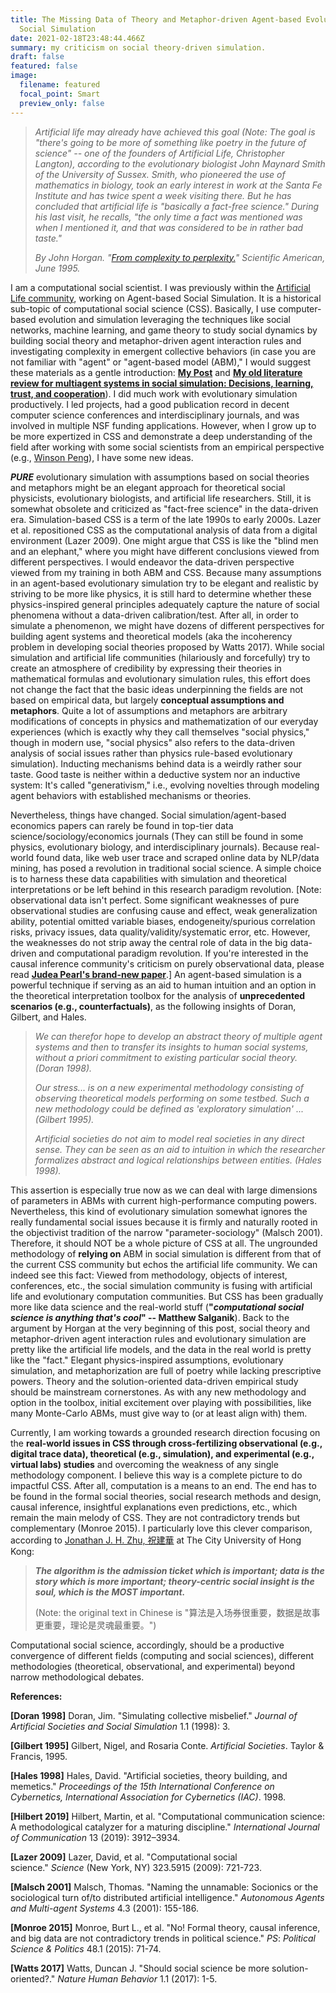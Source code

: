 ```yaml
---
title: The Missing Data of Theory and Metaphor-driven Agent-based Evolutionary
  Social Simulation
date: 2021-02-18T23:48:44.466Z
summary: my criticism on social theory-driven simulation.
draft: false
featured: false
image:
  filename: featured
  focal_point: Smart
  preview_only: false
---
```

> *Artificial life may already have achieved this goal (Note: The goal is "there's going to be more of something like poetry in the future of science" -- one of the founders of Artificial Life, Christopher Langton), according to the evolutionary biologist John Maynard Smith of the University of Sussex. Smith, who pioneered the use of mathematics in biology, took an early interest in work at the Santa Fe Institute and has twice spent a week visiting there. But he has concluded that artificial life is "basically a fact-free science." During his last visit, he recalls, "the only time a fact was mentioned was when I mentioned it, and that was considered to be in rather bad taste."*
>
> *By John Horgan. "[From complexity to perplexity.](http://www2.econ.iastate.edu/tesfatsi/hogan.complexperplex.htm)" Scientific American, June 1995.*

I am a computational social scientist. I was previously within the [Artificial Life community](https://en.wikipedia.org/wiki/Artificial_life), working on Agent-based Social Simulation. It is a historical sub-topic of computational social science (CSS). Basically, I use computer-based evolution and simulation leveraging the techniques like social networks, machine learning, and game theory to study social dynamics by building social theory and metaphor-driven agent interaction rules and investigating complexity in emergent collective behaviors (in case you are not familiar with "agent" or "agent-based model (ABM)," I would suggest these materials as a gentle introduction: **[My Post](https://www.carsonhlbao.com/publication/cooperation/)** and **[My old literature review for multiagent systems in social simulation: Decisions, learning, trust, and cooperation](https://www.academia.edu/49558503/Multiagent_Systems_in_Social_Simulation_Decisions_Learning_Trust_and_Cooperation)**). I did much work with evolutionary simulation productively. I led projects, had a good publication record in decent computer science conferences and interdisciplinary journals, and was involved in multiple NSF funding applications. However, when I grow up to be more expertized in CSS and demonstrate a deep understanding of the field after working with some social scientists from an empirical perspective (e.g., [Winson Peng](https://comartsci.msu.edu/our-people/taiquan-winson-peng)), I have some new ideas.

***PURE*** evolutionary simulation with assumptions based on social theories and metaphors might be an elegant approach for theoretical social physicists, evolutionary biologists, and artificial life researchers. Still, it is somewhat obsolete and criticized as "fact-free science" in the data-driven era. Simulation-based CSS is a term of the late 1990s to early 2000s. Lazer et al. repositioned CSS as the computational analysis of data from a digital environment (Lazer 2009). One might argue that CSS is like the "blind men and an elephant," where you might have different conclusions viewed from different perspectives. I would endeavor the data-driven perspective viewed from my training in both ABM and CSS. Because many assumptions in an agent-based evolutionary simulation try to be elegant and realistic by striving to be more like physics, it is still hard to determine whether these physics-inspired general principles adequately capture the nature of social phenomena without a data-driven calibration/test. After all, in order to simulate a phenomenon, we might have dozens of different perspectives for building agent systems and theoretical models (aka the incoherency problem in developing social theories proposed by Watts 2017). While social simulation and artificial life communities (hilariously and forcefully) try to create an atmosphere of credibility by expressing their theories in mathematical formulas and evolutionary simulation rules, this effort does not change the fact that the basic ideas underpinning the fields are not based on empirical data, but largely **conceptual assumptions and metaphors**. Quite a lot of assumptions and metaphors are arbitrary modifications of concepts in physics and mathematization of our everyday experiences (which is exactly why they call themselves "social physics," though in modern use, "social physics" also refers to the data-driven analysis of social issues rather than physics rule-based evolutionary simulation). Inducting mechanisms behind data is a weirdly rather sour taste. Good taste is neither within a deductive system nor an inductive system: It's called "generativism," i.e., evolving novelties through modeling agent behaviors with established mechanisms or theories.

Nevertheless, things have changed. Social simulation/agent-based economics papers can rarely be found in top-tier data science/sociology/economics journals (They can still be found in some physics, evolutionary biology, and interdisciplinary journals). Because real-world found data, like web user trace and scraped online data by NLP/data mining, has posed a revolution in traditional social science. A simple choice is to harness these data capabilities with simulation and theoretical interpretations or be left behind in this research paradigm revolution. [Note: observational data isn't perfect. Some significant weaknesses of pure observational studies are confusing cause and effect, weak generalization ability, potential omitted variable biases, endogeneity/spurious correlation risks, privacy issues, data quality/validity/systematic error, etc. However, the weaknesses do not strip away the central role of data in the big data-driven and computational paradigm revolution. If you're interested in the causal inference community's criticism on purely observational data, please read **[Judea Pearl's brand-new paper](https://ftp.cs.ucla.edu/pub/stat_ser/r502.pdf)**.] An agent-based simulation is a powerful technique if serving as an aid to human intuition and an option in the theoretical interpretation toolbox for the analysis of **unprecedented scenarios (e.g., counterfactuals)**, as the following insights of Doran, Gilbert, and Hales.

> *We can therefor hope to develop an abstract theory of multiple agent systems and then to transfer its insights to human social systems, without a priori commitment to existing particular social theory. (Doran 1998).*
>
> *Our stress... is on a new experimental methodology consisting of observing theoretical models performing on some testbed. Such a new methodology could be defined as 'exploratory simulation' ... (Gilbert 1995).*
>
> *Artificial societies do not aim to model real societies in any direct sense. They can be seen as an aid to intuition in which the researcher formalizes abstract and logical relationships between entities. (Hales 1998).*

This assertion is especially true now as we can deal with large dimensions of parameters in ABMs with current high-performance computing powers. Nevertheless, this kind of evolutionary simulation somewhat ignores the really fundamental social issues because it is firmly and naturally rooted in the objectivist tradition of the narrow "parameter-sociology" (Malsch 2001). Therefore, it should NOT be a whole picture of CSS at all. The ungrounded methodology of **relying on** ABM in social simulation is different from that of the current CSS community but echos the artificial life community. We can indeed see this fact: Viewed from methodology, objects of interest, conferences, etc., the social simulation community is fusing with artificial life and evolutionary computation communities. But CSS has been gradually more like data science and the real-world stuff (**"*computational social science is anything that's cool*" -- Matthew Salganik**). Back to the argument by Horgan at the very beginning of this post, social theory and metaphor-driven agent interaction rules and evolutionary simulation are pretty like the artificial life models, and the data in the real world is pretty like the "fact." Elegant physics-inspired assumptions, evolutionary simulation, and metaphorization are full of poetry while lacking prescriptive powers. Theory and the solution-oriented data-driven empirical study should be mainstream cornerstones. As with any new methodology and option in the toolbox, initial excitement over playing with possibilities, like many Monte-Carlo ABMs, must give way to (or at least align with) them.

Currently, I am working towards a grounded research direction focusing on the **real-world issues in CSS through cross-fertilizing observational (e.g., digital trace data), theoretical (e.g., simulation), and experimental (e.g., virtual labs) studies** and overcoming the weakness of any single methodology component. I believe this way is a complete picture to do impactful CSS. After all, computation is a means to an end. The end has to be found in the formal social theories, social research methods and design, causal inference, insightful explanations even predictions, etc., which remain the main melody of CSS. They are not contradictory trends but complementary (Monroe 2015). I particularly love this clever comparison, according to [Jonathan J. H. Zhu, 祝建華](https://scholar.google.com/citations?user=q41vFFQAAAAJ&hl=en) at The City University of Hong Kong:

> ***The algorithm is the admission ticket which is important; data is the story which is more important; theory-centric social insight is the soul, which is the MOST important.***
>
> (Note: the original text in Chinese is "算法是入场券很重要，数据是故事更重要，理论是灵魂最重要。")

Computational social science, accordingly, should be a productive convergence of different fields (computing and social sciences), different methodologies (theoretical, observational, and experimental) beyond narrow methodological debates.

**References:**

**\[Doran 1998]** Doran, Jim. "Simulating collective misbelief." *Journal of Artificial Societies and Social Simulation* 1.1 (1998): 3.

**\[Gilbert 1995]** Gilbert, Nigel, and Rosaria Conte. *Artificial Societies*. Taylor & Francis, 1995.

**\[Hales 1998]** Hales, David. "Artificial societies, theory building, and memetics." *Proceedings of the 15th International Conference on Cybernetics, International Association for Cybernetics (IAC)*. 1998.

**\[Hilbert 2019]** Hilbert, Martin, et al. "Computational communication science: A methodological catalyzer for a maturing discipline." *International Journal of Communication* 13 (2019): 3912–3934.

**\[Lazer 2009]** Lazer, David, et al. "Computational social science." *Science* (New York, NY) 323.5915 (2009): 721-723.

**\[Malsch 2001]** Malsch, Thomas. "Naming the unnamable: Socionics or the sociological turn of/to distributed artificial intelligence." *Autonomous Agents and Multi-agent Systems* 4.3 (2001): 155-186.

**\[Monroe 2015]** Monroe, Burt L., et al. "No! Formal theory, causal inference, and big data are not contradictory trends in political science." *PS*: *Political Science & Politics* 48.1 (2015): 71-74.

**\[Watts 2017]** Watts, Duncan J. "Should social science be more solution-oriented?." *Nature Human Behavior* 1.1 (2017): 1-5.